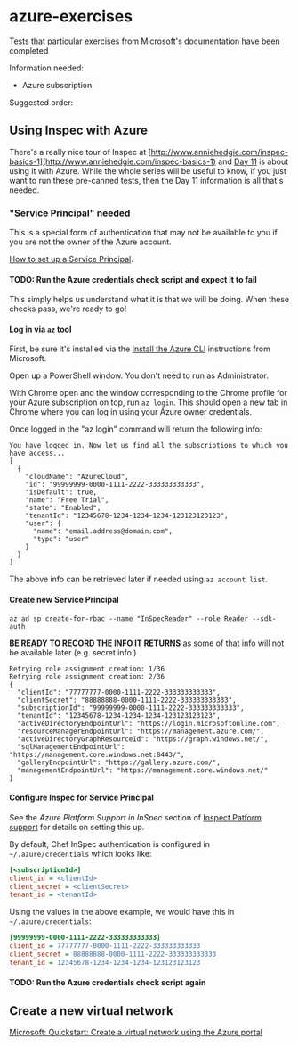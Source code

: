 # azure-exercises

Tests that particular exercises from Microsoft's documentation have been completed

Information needed:

* Azure subscription

Suggested order:

## Using Inspec with Azure

There's a really nice tour of Inspec at [http://www.anniehedgie.com/inspec-basics-1](http://www.anniehedgie.com/inspec-basics-1) and [Day 11](http://www.anniehedgie.com/inspec-basics-11) is about using it with Azure. While the whole series will be useful to know, if you just want to run these pre-canned tests, then the Day 11 information is all that's needed.

### "Service Principal" needed

This is a special form of authentication that may not be available to you if you are not the owner of the Azure account.

[How to set up a Service Principal](https://docs.microsoft.com/en-us/azure/active-directory/develop/howto-create-service-principal-portal).

#### TODO: Run the Azure credentials check script and expect it to fail

This simply helps us understand what it is that we will be doing. When these checks pass, we're ready to go!

#### Log in via `az` tool

First, be sure it's installed via the [Install the Azure CLI](https://docs.microsoft.com/en-us/cli/azure/install-azure-cli?view=azure-cli-latest) instructions from Microsoft.

Open up a PowerShell window. You don't need to run as Administrator.

With Chrome open and the window corresponding to the Chrome profile for your Azure subscription on top, run `az login`. This should open a new tab in Chrome where you can log in using your Azure owner credentials.

Once logged in the "az login" command will return the following info:

```text
You have logged in. Now let us find all the subscriptions to which you have access...
[
  {
    "cloudName": "AzureCloud",
    "id": "99999999-0000-1111-2222-333333333333",
    "isDefault": true,
    "name": "Free Trial",
    "state": "Enabled",
    "tenantId": "12345678-1234-1234-1234-123123123123",
    "user": {
      "name": "email.address@domain.com",
      "type": "user"
    }
  }
]
```

The above info can be retrieved later if needed using `az account list`.

#### Create new Service Principal

```az
az ad sp create-for-rbac --name "InSpecReader" --role Reader --sdk-auth
```

**BE READY TO RECORD THE INFO IT RETURNS** as some of that info will not be available later (e.g. secret info.)

```text
Retrying role assignment creation: 1/36
Retrying role assignment creation: 2/36
{
  "clientId": "77777777-0000-1111-2222-333333333333",
  "clientSecret": "88888888-0000-1111-2222-333333333333",
  "subscriptionId": "99999999-0000-1111-2222-333333333333",
  "tenantId": "12345678-1234-1234-1234-123123123123",
  "activeDirectoryEndpointUrl": "https://login.microsoftonline.com",
  "resourceManagerEndpointUrl": "https://management.azure.com/",
  "activeDirectoryGraphResourceId": "https://graph.windows.net/",
  "sqlManagementEndpointUrl": "https://management.core.windows.net:8443/",
  "galleryEndpointUrl": "https://gallery.azure.com/",
  "managementEndpointUrl": "https://management.core.windows.net/"
}
```

#### Configure Inspec for Service Principal

See the *Azure Platform Support in InSpec* section of [Inspect Patform support](https://www.inspec.io/docs/reference/platforms/) for details on setting this up.

By default, Chef InSpec authentication is configured in `~/.azure/credentials` which looks like:

```ini
[<subscriptionId>]
client_id = <clientId>
client_secret = <clientSecret>
tenant_id = <tenantId>
```

Using the values in the above example, we would have this in `~/.azure/credentials`:

```ini
[99999999-0000-1111-2222-333333333333]
client_id = 77777777-0000-1111-2222-333333333333
client_secret = 88888888-0000-1111-2222-333333333333
tenant_id = 12345678-1234-1234-1234-123123123123
```

#### TODO: Run the Azure credentials check script again

## Create a new virtual network

[Microsoft: Quickstart: Create a virtual network using the Azure portal](https://docs.microsoft.com/en-us/azure/virtual-network/quick-create-portal)
